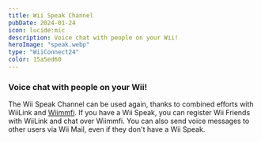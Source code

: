 ```yaml
---
title: Wii Speak Channel
pubDate: 2024-01-24
icon: lucide:mic
description: Voice chat with people on your Wii!
heroImage: "speak.webp"
type: "WiiConnect24"
color: 15a5ed60
---
```

### Voice chat with people on your Wii!

The Wii Speak Channel can be used again, thanks to combined efforts with WiiLink and <a
        href="https://wiimmfi.de/">Wiimmfi</a>. If you have a Wii Speak, you can register Wii Friends with WiiLink
      and chat over Wiimmfi. You can also send voice messages to other users via Wii Mail, even if they don't have a Wii
      Speak.